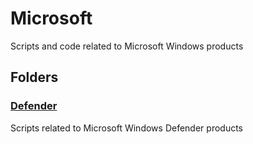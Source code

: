 # Microsoft
Scripts and code related to Microsoft Windows products
## Folders
### [Defender](./Defender/)
Scripts related to Microsoft Windows Defender products
